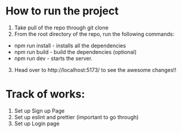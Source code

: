 # How to run the project
1. Take pull of the repo through git clone
2. From the root directory of the repo, run the following commands:
- npm run install - installs all the dependencies
- npm run build - build the dependencies (optional)
- npm run dev - starts the server.
3. Head over to http://localhost:5173/ to see the awesome changes!!

 # Track of works:
1. Set up Sign up Page
2. Set up eslint and prettier (important to go through)
3. Set up Login page
